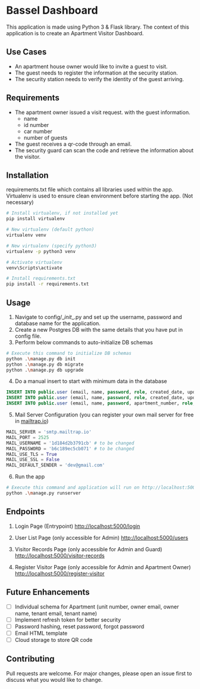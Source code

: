 # Bassel Dashboard

This application is made using Python 3 & Flask library.
The context of this application is to create an Apartment Visitor Dashboard.

## Use Cases
- An apartment house owner would like to invite a guest to visit.
- The guest needs to register the information at the security station.
- The security station needs to verify the identity of the guest arriving.

## Requirements
  - The apartment owner issued a visit request. with the guest information.
    - name
    - id number
    - car number
    - number of guests
  - The guest receives a qr-code through an email.
  - The security guard can scan the code and retrieve the information about the visitor.

## Installation

requirements.txt file which contains all libraries used within the app.
Virtualenv is used to ensure clean environment before starting the app. (Not necessary)

```bash
# Install virtualenv, if not installed yet
pip install virtualenv

# New virtualenv (default python)
virtualenv venv

# New virtualenv (specify python3)
virtualenv -p python3 venv

# Activate virtualenv
venv\Scripts\activate

# Install requirements.txt
pip install -r requirements.txt
```

## Usage

1. Navigate to config/\__init__.py and set up the username, password and database name for the application.
2. Create a new Postgres DB with the same details that you have put in config file.
3. Perform below commands to auto-initialize DB schemas
```bash
# Execute this command to initialize DB schemas
python .\manage.py db init
python .\manage.py db migrate
python .\manage.py db upgrade
```
4. Do a manual insert to start with minimum data in the database
```sql
INSERT INTO public.user (email, name, password, role, created_date, updated_date) VALUES ('admin@gmail.com', 'admin', 'pass', 'administrator', NOW(), NOW());
INSERT INTO public.user (email, name, password, role, created_date, updated_date) VALUES ('guard1@gmail.com', 'guard1', 'pass', 'guard', NOW(), NOW());
INSERT INTO public.user (email, name, password, apartment_number, role, created_date, updated_date) VALUES ('user1@gmail.com', 'user1', 'pass', 'A-12-21', 'apartment_owner', NOW(), NOW());
```
5. Mail Server Configuration (you can register your own mail server for free in  [mailtrap.io](https://mailtrap.io/))
```python
MAIL_SERVER = 'smtp.mailtrap.io'
MAIL_PORT = 2525
MAIL_USERNAME = '1d184d2b3791cb' # to be changed
MAIL_PASSWORD = 'b6c189ec5cb071' # to be changed
MAIL_USE_TLS = True
MAIL_USE_SSL = False
MAIL_DEFAULT_SENDER = 'dev@gmail.com'
```
6. Run the app
```bash
# Execute this command and application will run on http://localhost:5000/
python .\manage.py runserver
```

## Endpoints
1. Login Page (Entrypoint)
[http://localhost:5000/login](http://localhost:5000/login)

2. User List Page (only accessible for Admin)
[http://localhost:5000/users](http://localhost:5000/users)

3. Visitor Records Page (only accessible for Admin and Guard)
[http://localhost:5000/visitor-records](http://localhost:5000/visitor-records)

4. Register Visitor Page (only accessible for Admin and Apartment Owner)
[http://localhost:5000/register-visitor](http://localhost:5000/register-visitor)


## Future Enhancements
- [ ] Individual schema for Apartment (unit number, owner email, owner name, tenant email, tenant name)
- [ ] Implement refresh token for better security
- [ ] Password hashing, reset password, forgot password
- [ ] Email HTML template
- [ ] Cloud storage to store QR code

## Contributing
Pull requests are welcome. For major changes, please open an issue first to discuss what you would like to change.


